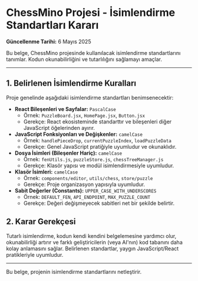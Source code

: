 # ChessMino Projesi - İsimlendirme Standartları Kararı

**Güncellenme Tarihi:** 6 Mayıs 2025

Bu belge, ChessMino projesinde kullanılacak isimlendirme standartlarını tanımlar. Kodun okunabilirliğini ve tutarlılığını sağlamayı amaçlar.

---

## 1. Belirlenen İsimlendirme Kuralları

Proje genelinde aşağıdaki isimlendirme standartları benimsenecektir:

*   **React Bileşenleri ve Sayfalar:** `PascalCase`
    *   Örnek: `PuzzleBoard.jsx`, `HomePage.jsx`, `Button.jsx`
    *   Gerekçe: React ekosisteminde standarttır ve bileşenleri diğer JavaScript öğelerinden ayırır.
*   **JavaScript Fonksiyonları ve Değişkenler:** `camelCase`
    *   Örnek: `handlePieceDrop`, `currentPuzzleIndex`, `loadPuzzleData`
    *   Gerekçe: Genel JavaScript pratiğiyle uyumludur ve okunaklıdır.
*   **Dosya İsimleri (Bileşenler Hariç):** `camelCase`
    *   Örnek: `fenUtils.js`, `puzzleStore.js`, `chessTreeManager.js`
    *   Gerekçe: Klasör yapısı ve modül isimlendirmesiyle uyumludur.
*   **Klasör İsimleri:** `camelCase`
    *   Örnek: `components/editor`, `utils/chess`, `store/puzzle`
    *   Gerekçe: Proje organizasyon yapısıyla uyumludur.
*   **Sabit Değerler (Constants):** `UPPER_CASE_WITH_UNDERSCORES`
    *   Örnek: `DEFAULT_FEN`, `API_ENDPOINT`, `MAX_PUZZLE_COUNT`
    *   Gerekçe: Değeri değişmeyecek sabitleri net bir şekilde belirtir.

## 2. Karar Gerekçesi

Tutarlı isimlendirme, kodun kendi kendini belgelemesine yardımcı olur, okunabilirliği artırır ve farklı geliştiricilerin (veya AI'nın) kod tabanını daha kolay anlamasını sağlar. Belirlenen standartlar, yaygın JavaScript/React pratikleriyle uyumludur.

---

Bu belge, projenin isimlendirme standartlarını netleştirir.